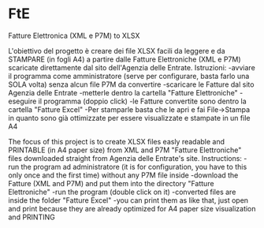 # FtE
Fatture Elettronica (XML e P7M) to XLSX

L'obiettivo del progetto è creare dei file XLSX facili da leggere e da STAMPARE (in fogli A4) a partire dalle Fatture Elettroniche (XML e P7M) scaricate direttamente dal sito dell'Agenzia delle Entrate.
Istruzioni: 
-avviare il programma come amministratore (serve per configurare, basta farlo una SOLA volta) senza alcun file P7M da convertire 
-scaricare le Fatture dal sito Agenzia delle Entrate 
-metterle dentro la cartella "Fatture Elettroniche" 
-eseguire il programma (doppio click)
-le Fatture convertite sono dentro la cartella "Fatture Excel" 
-Per stamparle basta che le apri e fai File->Stampa in quanto sono già ottimizzate per essere visualizzate e stampate in un file A4

The focus of this project is to create XLSX files easly readable and PRINTABLE (in A4 paper size) from XML and P7M "Fatture Elettroniche" files downloaded straight from Agenzia delle Entrate's site. 
Instructions:
-run the program ad administratore (it is for configuration, you have to this only once and the first time) without any P7M file inside
-download the Fatture (XML and P7M) and put them into the directory "Fatture Elettroniche"
-run the program (double click on it)
-converted files are inside the folder "Fatture Excel"
-you can print them as like that, just open and print because they are already optimized for A4 paper size visualization and PRINTING
